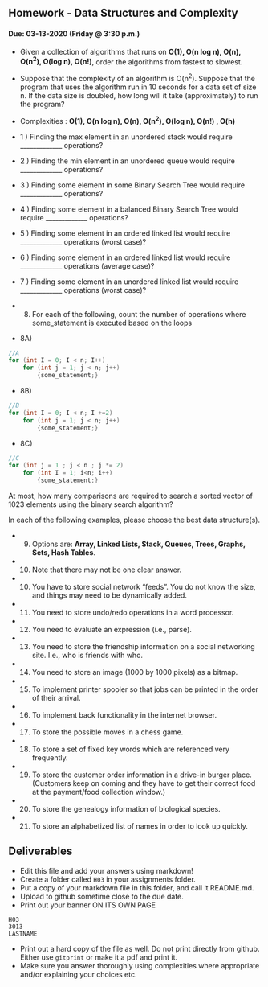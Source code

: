 ## Homework - Data Structures and Complexity
#### Due: 03-13-2020 (Friday @ 3:30 p.m.)

- Given a collection of algorithms that runs on **O(1), O(n log n), O(n), O(n<sup>2</sup>), O(log n), O(n!)**, order the algorithms from fastest to slowest.
- Suppose that the complexity of an algorithm is O(n<sup>2</sup>). Suppose that the program that uses the algorithm run in 10 seconds for a data set of size n. If the data size is doubled, how long will it take (approximately) to run the program? 


- Complexities : **O(1), O(n log n), O(n), O(n<sup>2</sup>), O(log n), O(n!) , O(h)**
- 1 ) Finding the max element in an unordered stack would require _____________ operations?
- 2 ) Finding the min element in an unordered queue would require _____________ operations?
- 3 ) Finding some element in some Binary Search Tree would require _____________ operations?
- 4 ) Finding some element in a balanced Binary Search Tree would require _____________ operations?
- 5 ) Finding some element in an ordered linked list would require _____________ operations (worst case)?
- 6 ) Finding some element in an ordered linked list would require _____________ operations (average case)?
- 7 ) Finding some element in an unordered linked list would require _____________ operations (worst case)?


- 8) For each of the following, count the number of operations where some_statement is executed based on the loops

- 8A)
```cpp
//A
for (int I = 0; I < n; I++)
    for (int j = 1; j < n; j++)
        {some_statement;}
```
- 8B)
```cpp
//B
for (int I = 0; I < n; I +=2)
    for (int j = 1; j < n; j++)
        {some_statement;}
```

- 8C)
```cpp
//C
for (int j = 1 ; j < n ; j *= 2)
    for (int I = 1; i<n; i++)
        {some_statement;} 
```

At most, how many comparisons are required to search a sorted vector of 1023 elements using the binary
search algorithm?

In each of the following examples, please choose the best data structure(s).
- 9) Options are: **Array, Linked Lists, Stack, Queues, Trees, Graphs, Sets, Hash Tables**. 
- 10) Note that there may not be one clear answer.

- 10) You have to store social network “feeds”. You do not know the size, and things may need to be dynamically added.
- 11) You need to store undo/redo operations in a word processor.
- 12) You need to evaluate an expression (i.e., parse).
- 13) You need to store the friendship information on a social networking site. I.e., who is friends with who.
- 14) You need to store an image (1000 by 1000 pixels) as a bitmap.
- 15) To implement printer spooler so that jobs can be printed in the order of their arrival.
- 16) To implement back functionality in the internet browser.
- 17) To store the possible moves in a chess game.
- 18) To store a set of fixed key words which are referenced very frequently.
- 19) To store the customer order information in a drive-in burger place. (Customers keep on coming and they have to get their correct food at the payment/food collection window.)
- 20) To store the genealogy information of biological species.
- 21) To store an alphabetized list of names in order to look up quickly.


## Deliverables

- Edit this file and add your answers using markdown!
- Create a folder called `H03` in your assignments folder.
- Put a copy of your markdown file in this folder, and call it README.md.
- Upload to github sometime close to the due date.
- Print out your banner ON ITS OWN PAGE

```
H03
3013
LASTNAME
```

- Print out a hard copy of the file as well. Do not print directly from github. Either use `gitprint` or make it a pdf and print it.
- Make sure you answer thoroughly using complexities where appropriate and/or explaining your choices etc.
